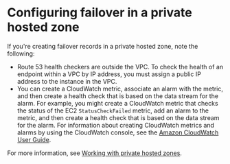 # Configuring failover in a private hosted zone<a name="dns-failover-private-hosted-zones"></a>

If you're creating failover records in a private hosted zone, note the following:
+ Route 53 health checkers are outside the VPC\. To check the health of an endpoint within a VPC by IP address, you must assign a public IP address to the instance in the VPC\.
+ You can create a CloudWatch metric, associate an alarm with the metric, and then create a health check that is based on the data stream for the alarm\. For example, you might create a CloudWatch metric that checks the status of the EC2 `StatusCheckFailed` metric, add an alarm to the metric, and then create a health check that is based on the data stream for the alarm\. For information about creating CloudWatch metrics and alarms by using the CloudWatch console, see the [Amazon CloudWatch User Guide](https://docs.aws.amazon.com/AmazonCloudWatch/latest/DeveloperGuide/)\.

For more information, see [Working with private hosted zones](hosted-zones-private.md)\.